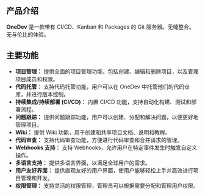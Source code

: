 ## 产品介绍

**OneDev** 是一款带有 CI/CD、Kanban 和 Packages 的 Git 服务器。无缝整合。无与伦比的体验。

## 主要功能

- **项目管理：** 提供全面的项目管理功能，包括创建、编辑和删除项目，以及管理项目成员和权限。
- **代码托管：** 支持代码托管功能，用户可以在 OneDev 中托管他们的代码仓库，并进行版本控制。
- **持续集成/持续部署 (CI/CD)：** 内置 CI/CD 功能，支持自动化构建、测试和部署流程。
- **问题跟踪：** 提供问题跟踪功能，用户可以创建、分配和解决问题，以便更好地管理项目。
- **Wiki：** 提供 Wiki 功能，用于创建和共享项目文档、说明和教程。
- **代码审查：** 支持代码审查功能，方便进行代码审查和合并请求的管理。
- **Webhooks 支持：** 支持 Webhooks，允许用户在特定事件发生时触发自定义操作。
- **多语言支持：** 提供多语言界面，以满足全球用户的需求。
- **用户友好界面：** 提供直观友好的用户界面，使用户能够轻松上手并高效进行项目管理和开发。
- **权限管理：** 支持灵活的权限管理，管理员可以根据需要分配和管理用户权限。
